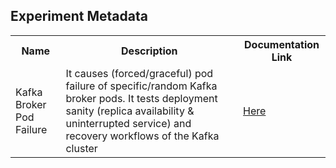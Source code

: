 ## Experiment Metadata

<table>
<tr>
<th> Name </th>
<th> Description </th>
<th> Documentation Link </th>
</tr>
<tr>
 <td> Kafka Broker Pod Failure </td>
 <td> It causes (forced/graceful) pod failure of specific/random Kafka broker pods. It tests deployment sanity (replica availability & uninterrupted service) and recovery workflows of the Kafka cluster </td>
 <td> <a href="https://litmuschaos.github.io/litmus/experiments/categories/kafka/kafka-broker-pod-failure/"> Here </a> </td>
 </tr>
 </table>
